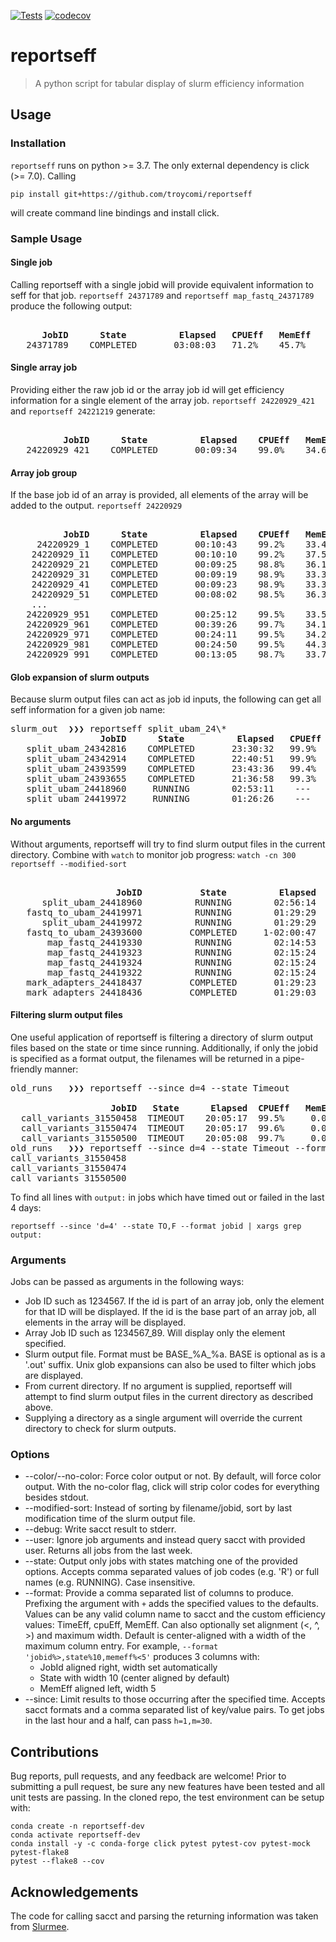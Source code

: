 [![Tests](https://github.com/troycomi/reportseff/workflows/Tests/badge.svg)](https://github.com/troycomi/reportseff/actions?workflow=Tests)
[![codecov](https://codecov.io/gh/troycomi/reportseff/branch/main/graph/badge.svg)](https://codecov.io/gh/troycomi/reportseff)

# reportseff

> A python script for tabular display of slurm efficiency information

## Usage
### Installation
`reportseff` runs on python >= 3.7.
The only external dependency is click (>= 7.0).
Calling
```
pip install git+https://github.com/troycomi/reportseff
```
will create command line bindings and install click.

### Sample Usage
#### Single job
Calling reportseff with a single jobid will provide equivalent information to
seff for that job.  `reportseff 24371789` and `reportseff map_fastq_24371789`
produce the following output:
<pre><b>
      JobID      State          Elapsed   CPUEff   MemEff  </b>
   24371789    COMPLETED       03:08:03   71.2%    45.7%
</pre>

#### Single array job
Providing either the raw job id or the array job id will get efficiency
information for a single element of the array job.  `reportseff 24220929_421`
and `reportseff 24221219` generate:
<pre><b>
          JobID      State          Elapsed    CPUEff   MemEff  </b>
   24220929_421    COMPLETED       00:09:34    99.0%    34.6%
</pre>

#### Array job group
If the base job id of an array is provided, all elements of the array will
be added to the output. `reportseff 24220929`
<pre><b>
          JobID      State          Elapsed    CPUEff   MemEff  </b>
     24220929_1    COMPLETED       00:10:43    99.2%    33.4%
    24220929_11    COMPLETED       00:10:10    99.2%    37.5%
    24220929_21    COMPLETED       00:09:25    98.8%    36.1%
    24220929_31    COMPLETED       00:09:19    98.9%    33.3%
    24220929_41    COMPLETED       00:09:23    98.9%    33.3%
    24220929_51    COMPLETED       00:08:02    98.5%    36.3%
	...
   24220929_951    COMPLETED       00:25:12    99.5%    33.5%
   24220929_961    COMPLETED       00:39:26    99.7%    34.1%
   24220929_971    COMPLETED       00:24:11    99.5%    34.2%
   24220929_981    COMPLETED       00:24:50    99.5%    44.3%
   24220929_991    COMPLETED       00:13:05    98.7%    33.7%
</pre>

#### Glob expansion of slurm outputs
Because slurm output files can act as job id inputs, the following can
get all seff information for a given job name:

<pre>slurm_out  ❯❯❯ reportseff split_ubam_24\*<b>
                 JobID      State          Elapsed   CPUEff   MemEff  </b>
   split_ubam_24342816    COMPLETED       23:30:32   99.9%    4.5%
   split_ubam_24342914    COMPLETED       22:40:51   99.9%    4.6%
   split_ubam_24393599    COMPLETED       23:43:36   99.4%    4.4%
   split_ubam_24393655    COMPLETED       21:36:58   99.3%    4.5%
   split_ubam_24418960     RUNNING        02:53:11    ---      ---
   split_ubam_24419972     RUNNING        01:26:26    ---      ---
</pre>

#### No arguments
Without arguments, reportseff will try to find slurm output files in the
current directory.  Combine with `watch` to monitor job progress:
`watch -cn 300 reportseff --modified-sort`
<pre><b>
                    JobID           State          Elapsed   CPUEff   MemEff  </b>
      split_ubam_24418960          RUNNING        02:56:14    ---      ---
   fastq_to_ubam_24419971          RUNNING        01:29:29    ---      ---
      split_ubam_24419972          RUNNING        01:29:29    ---      ---
   fastq_to_ubam_24393600         COMPLETED     1-02:00:47   58.3%    41.1%
       map_fastq_24419330          RUNNING        02:14:53    ---      ---
       map_fastq_24419323          RUNNING        02:15:24    ---      ---
       map_fastq_24419324          RUNNING        02:15:24    ---      ---
       map_fastq_24419322          RUNNING        02:15:24    ---      ---
   mark_adapters_24418437         COMPLETED       01:29:23   99.8%    48.2%
   mark_adapters_24418436         COMPLETED       01:29:03   99.9%    47.4%
</pre>

#### Filtering slurm output files
One useful application of reportseff is filtering a directory of slurm output
files based on the state or time since running.  Additionally, if only the
jobid is specified as a format output, the filenames will be returned in a
pipe-friendly manner:
<pre>old_runs   ❯❯❯ reportseff --since d=4 --state Timeout
<b>
                   JobID   State      Elapsed  CPUEff   MemEff </b>
  call_variants_31550458  TIMEOUT    20:05:17  99.5%     0.0%
  call_variants_31550474  TIMEOUT    20:05:17  99.6%     0.0%
  call_variants_31550500  TIMEOUT    20:05:08  99.7%     0.0%
old_runs   ❯❯❯ reportseff --since d=4 --state Timeout --format jobid
call_variants_31550458
call_variants_31550474
call_variants_31550500
</pre>
To find all lines with `output:` in jobs which have timed out or failed
in the last 4 days:
```
reportseff --since 'd=4' --state TO,F --format jobid | xargs grep output:
```

### Arguments
Jobs can be passed as arguments in the following ways:
- Job ID such as 1234567.  If the id is part of an array job, only the element
for that ID will be displayed.  If the id is the base part of an array job,
all elements in the array will be displayed.
- Array Job ID such as 1234567\_89.  Will display only the element specified.
- Slurm output file.  Format must be BASE\_%A\_%a.  BASE is optional as is a
'.out' suffix.  Unix glob expansions can also be used to filter which jobs
are displayed.
- From current directory.  If no argument is supplied, reportseff will attempt
to find slurm output files in the current directory as described above.
- Supplying a directory as a single argument will override the current
directory to check for slurm outputs.

### Options
- --color/--no-color: Force color output or not.  By default, will force color
  output.  With the no-color flag, click will strip color codes for everything
  besides stdout.
- --modified-sort: Instead of sorting by filename/jobid, sort by last
  modification time of the slurm output file.
- --debug: Write sacct result to stderr.
- --user: Ignore job arguments and instead query sacct with provided user.
  Returns all jobs from the last week.
- --state: Output only jobs with states matching one of the provided options.
  Accepts comma separated values of job codes (e.g. 'R') or full names
  (e.g. RUNNING).  Case insensitive.
- --format: Provide a comma separated list of columns to produce. Prefixing the
  argument with `+` adds the specified values to the defaults.  Values can
  be any valid column name to sacct and the custom efficiency values: TimeEff,
  cpuEff, MemEff.  Can also optionally set alignment (<, ^, >) and maximum width.
  Default is center-aligned with a width of the maximum column entry.  For
  example, `--format 'jobid%>,state%10,memeff%<5'` produces 3 columns with:
  - JobId aligned right, width set automatically
  - State with width 10 (center aligned by default)
  - MemEff aligned left, width 5
- --since: Limit results to those occurring after the specified time.  Accepts
  sacct formats and a comma separated list of key/value pairs.  To get jobs in
  the last hour and a half, can pass `h=1,m=30`.

## Contributions
Bug reports, pull requests, and any feedback are welcome!  Prior to submitting
a pull request, be sure any new features have been tested and all unit tests
are passing.  In the cloned repo, the test environment can be setup with:
```
conda create -n reportseff-dev
conda activate reportseff-dev
conda install -y -c conda-forge click pytest pytest-cov pytest-mock pytest-flake8
pytest --flake8 --cov
```

## Acknowledgements
The code for calling sacct and parsing the returning information was taken
from [Slurmee](https://github.com/PrincetonUniversity/slurmee).
